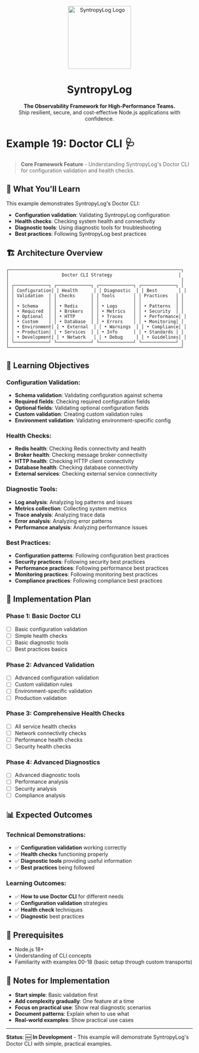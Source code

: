 <p align="center">
  <img src="https://raw.githubusercontent.com/Syntropysoft/syntropylog-examples-/main/assets/syntropyLog-logo.png" alt="SyntropyLog Logo" width="170"/>
</p>

<h1 align="center">SyntropyLog</h1>

<p align="center">
  <strong>The Observability Framework for High-Performance Teams.</strong>
  <br />
  Ship resilient, secure, and cost-effective Node.js applications with confidence.
</p>

# Example 19: Doctor CLI 🩺

> **Core Framework Feature** - Understanding SyntropyLog's Doctor CLI for configuration validation and health checks.

## 🎯 What You'll Learn

This example demonstrates SyntropyLog's Doctor CLI:

- **Configuration validation**: Validating SyntropyLog configuration
- **Health checks**: Checking system health and connectivity
- **Diagnostic tools**: Using diagnostic tools for troubleshooting
- **Best practices**: Following SyntropyLog best practices

## 🏗️ Architecture Overview

```
┌─────────────────────────────────────────────────────────────────┐
│                    Doctor CLI Strategy                         │
│                                                                 │
│ ┌─────────────┐ ┌─────────────┐ ┌─────────────┐ ┌─────────────┐ │
│ │ Configuration│ │ Health      │ │ Diagnostic  │ │ Best        │ │
│ │ Validation  │ │ Checks      │ │ Tools       │ │ Practices   │ │
│ │             │ │             │ │             │ │             │ │
│ │ • Schema    │ │ • Redis     │ │ • Logs      │ │ • Patterns  │ │
│ │ • Required  │ │ • Brokers   │ │ • Metrics   │ │ • Security  │ │
│ │ • Optional  │ │ • HTTP      │ │ • Traces    │ │ • Performance│ │
│ │ • Custom    │ │ • Database  │ │ • Errors    │ │ • Monitoring│ │
│ │ • Environment│ │ • External  │ │ • Warnings  │ │ • Compliance│ │
│ │ • Production│ │ • Services  │ │ • Info      │ │ • Standards │ │
│ │ • Development│ │ • Network   │ │ • Debug     │ │ • Guidelines│ │
│ └─────────────┘ └─────────────┘ └─────────────┘ └─────────────┘ │
└─────────────────────────────────────────────────────────────────┘
```

## 🎯 Learning Objectives

### **Configuration Validation:**
- **Schema validation**: Validating configuration against schema
- **Required fields**: Checking required configuration fields
- **Optional fields**: Validating optional configuration fields
- **Custom validation**: Creating custom validation rules
- **Environment validation**: Validating environment-specific config

### **Health Checks:**
- **Redis health**: Checking Redis connectivity and health
- **Broker health**: Checking message broker connectivity
- **HTTP health**: Checking HTTP client connectivity
- **Database health**: Checking database connectivity
- **External services**: Checking external service connectivity

### **Diagnostic Tools:**
- **Log analysis**: Analyzing log patterns and issues
- **Metrics collection**: Collecting system metrics
- **Trace analysis**: Analyzing trace data
- **Error analysis**: Analyzing error patterns
- **Performance analysis**: Analyzing performance issues

### **Best Practices:**
- **Configuration patterns**: Following configuration best practices
- **Security practices**: Following security best practices
- **Performance practices**: Following performance best practices
- **Monitoring practices**: Following monitoring best practices
- **Compliance practices**: Following compliance best practices

## 🚀 Implementation Plan

### **Phase 1: Basic Doctor CLI**
- [ ] Basic configuration validation
- [ ] Simple health checks
- [ ] Basic diagnostic tools
- [ ] Best practices basics

### **Phase 2: Advanced Validation**
- [ ] Advanced configuration validation
- [ ] Custom validation rules
- [ ] Environment-specific validation
- [ ] Production validation

### **Phase 3: Comprehensive Health Checks**
- [ ] All service health checks
- [ ] Network connectivity checks
- [ ] Performance health checks
- [ ] Security health checks

### **Phase 4: Advanced Diagnostics**
- [ ] Advanced diagnostic tools
- [ ] Performance analysis
- [ ] Security analysis
- [ ] Compliance analysis

## 📊 Expected Outcomes

### **Technical Demonstrations:**
- ✅ **Configuration validation** working correctly
- ✅ **Health checks** functioning properly
- ✅ **Diagnostic tools** providing useful information
- ✅ **Best practices** being followed

### **Learning Outcomes:**
- ✅ **How to use Doctor CLI** for different needs
- ✅ **Configuration validation** strategies
- ✅ **Health check** techniques
- ✅ **Diagnostic** best practices

## 🔧 Prerequisites

- Node.js 18+
- Understanding of CLI concepts
- Familiarity with examples 00-18 (basic setup through custom transports)

## 📝 Notes for Implementation

- **Start simple**: Basic validation first
- **Add complexity gradually**: One feature at a time
- **Focus on practical use**: Show real diagnostic scenarios
- **Document patterns**: Explain when to use what
- **Real-world examples**: Show practical use cases

---

**Status**: 🆕 **In Development** - This example will demonstrate SyntropyLog's Doctor CLI with simple, practical examples. 